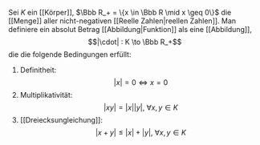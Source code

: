 Sei $K$ ein [[Körper]], $\Bbb R_+ = \{x \in \Bbb R \mid x \geq 0\}$ die [[Menge]] aller nicht-negativen [[Reelle Zahlen|reellen Zahlen]]. Man definiere ein absolut Betrag [[Abbildung|Funktion]] als eine [[Abbildung]], 
$$|\cdot| : K \to \Bbb R_+$$die die folgende Bedingungen erfüllt:
1. Definitheit: $$|x| = 0 \iff x = 0$$
2. Multiplikativität: $$|xy| = |x| |y|, \ \forall x, y \in K$$
3. [[Dreiecksungleichung]]: $$|x+y| \leq |x| + |y|,\ \forall x, y \in K$$